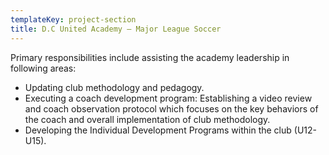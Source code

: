 ```yaml
---
templateKey: project-section
title: D.C United Academy – Major League Soccer
---
```

Primary responsibilities include assisting the academy leadership in following areas:

* Updating club methodology and pedagogy.  
* Executing a coach development program:  Establishing a video review and coach observation protocol which focuses on the key behaviors of the coach and overall implementation of club methodology.
* Developing the Individual Development Programs within the club (U12-U15).
